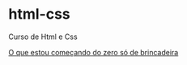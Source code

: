 # html-css
 Curso de Html e Css

<a href="https://eduardoarrudadasilva.github.io/html-css/randomprjects/filme/index.html">O que estou começando do zero só de brincadeira</a>